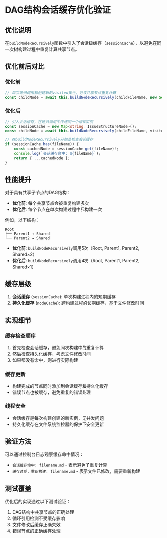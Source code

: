# DAG结构会话缓存优化验证

## 优化说明

在`buildNodeRecursively`函数中引入了会话级缓存（`sessionCache`），以避免在同一次树构建过程中重复计算共享节点。

## 优化前后对比

### 优化前
```typescript
// 每次递归调用都创建新的visited集合，导致共享节点重复计算
const childNode = await this.buildNodeRecursively(childFileName, new Set(visited), nodeCache);
```

### 优化后
```typescript
// 引入会话缓存，在递归调用中传递同一个缓存实例
const sessionCache = new Map<string, IssueStructureNode>();
const childNode = await this.buildNodeRecursively(childFileName, visited, nodeCache, sessionCache);

// 在buildNodeRecursively开始处检查会话缓存
if (sessionCache.has(fileName)) {
    const cachedNode = sessionCache.get(fileName)!;
    console.log(`会话缓存命中: ${fileName}`);
    return { ...cachedNode };
}
```

## 性能提升

对于具有共享子节点的DAG结构：

- **优化前**: 每个共享节点会被重复构建多次
- **优化后**: 每个节点在单次构建过程中只构建一次

例如，以下结构：
```
Root
├── Parent1 → Shared
└── Parent2 → Shared
```

- **优化前**: `buildNodeRecursively`调用5次（Root, Parent1, Parent2, Shared×2）
- **优化后**: `buildNodeRecursively`调用4次（Root, Parent1, Parent2, Shared×1）

## 缓存层级

1. **会话缓存** (`sessionCache`): 单次构建过程内的短期缓存
2. **持久化缓存** (`nodeCache`): 跨构建过程的长期缓存，基于文件修改时间

## 实现细节

### 缓存检查顺序
1. 首先检查会话缓存，避免同次构建中的重复计算
2. 然后检查持久化缓存，考虑文件修改时间
3. 如果都没有命中，则进行实际构建

### 缓存更新
- 构建完成的节点同时添加到会话缓存和持久化缓存
- 错误节点也被缓存，避免重复的错误处理

### 线程安全
- 会话缓存是每次构建创建的新实例，无并发问题
- 持久化缓存在文件系统监控器的保护下安全更新

## 验证方法

可以通过控制台日志观察缓存命中情况：
- `会话缓存命中: filename.md` - 表示避免了重复计算
- `缓存过期，重新构建: filename.md` - 表示文件已修改，需要重新构建

## 测试覆盖

优化后的实现通过以下测试验证：
1. DAG结构中共享节点的正确处理
2. 循环引用检测不受缓存影响
3. 文件修改后缓存正确失效
4. 错误节点的正确缓存处理
